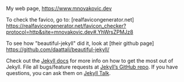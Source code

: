 My web page, https://www.mnovakovic.dev


To check the favico, go to:
[realfavicongenerator.net] https://realfavicongenerator.net/favicon_checker?protocol=http&site=mnovakovic.dev#.YhWrsZPMJz8

To see how "beautiful-jekyll" did it, look at [their github page] https://github.com/daattali/beautiful-jekyll/

Check out the [Jekyll docs][jekyll-docs] for more info on how to get the most out of Jekyll. File all bugs/feature requests at [Jekyll’s GitHub repo][jekyll-gh]. If you have questions, you can ask them on [Jekyll Talk][jekyll-talk].

[jekyll-docs]: https://jekyllrb.com/docs/home
[jekyll-gh]:   https://github.com/jekyll/jekyll
[jekyll-talk]: https://talk.jekyllrb.com/
